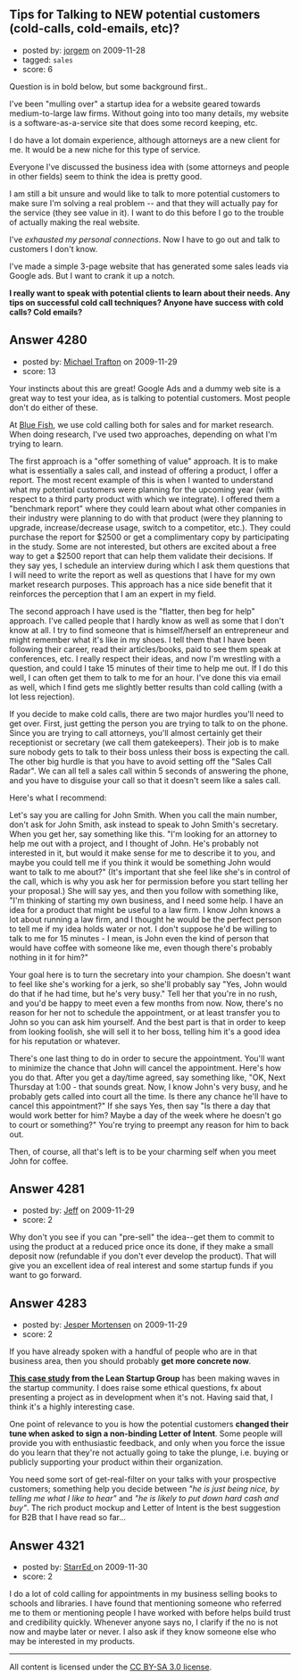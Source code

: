 ## Tips for Talking to NEW potential customers (cold-calls, cold-emails, etc)?

- posted by: [jorgem](https://stackexchange.com/users/-1/180-jorgem) on 2009-11-28
- tagged: `sales`
- score: 6

Question is in bold below, but some background first..

I've been "mulling over" a startup idea for a website geared towards medium-to-large law firms. Without going into too many details, my website is a software-as-a-service site that does some record keeping, etc.

I do have a lot domain experience, although attorneys are a new client for me. It would be a new niche for this type of service.

Everyone I've discussed the business idea with (some attorneys and people in other fields) seem to think the idea is pretty good.

I am still a bit unsure and would like to talk to more potential customers to make sure I'm solving a real problem -- and that they will actually pay for the service (they see value in it). I want to do this before I go to the trouble of actually making the real website.

I've *exhausted my personal connections*. Now I have to go out and talk to customers I don't know.

I've made a simple 3-page website that has generated some sales leads via Google ads. But I want to crank it up a notch.

**I really want to speak with potential clients to learn about their needs. Any tips on successful cold call techniques? Anyone have success with cold calls? Cold emails?**





## Answer 4280

- posted by: [Michael Trafton](https://stackexchange.com/users/-1/19-michael-trafton) on 2009-11-29
- score: 13

<p>Your instincts about this are great! Google Ads and a dummy web site is a great way to test your idea, as is talking to potential customers. Most people don't do either of these.</p>

<p>At <a href="http://www.bluefishgroup.com">Blue Fish</a>, we use cold calling both for sales and for market research. When doing research, I've used two approaches, depending on what I'm trying to learn.</p>

<p>The first approach is a "offer something of value" approach. It is to make what is essentially a sales call, and instead of offering a product, I offer a report. The most recent example of this is when I wanted to understand what my potential customers were planning for the upcoming year (with respect to a third party product with which we integrate). I offered them a "benchmark report" where they could learn about what other companies in their industry were planning to do with that product (were they planning to upgrade, increase/decrease usage, switch to a competitor, etc.). They could purchase the report for $2500 or get a complimentary copy by participating in the study. Some are not interested, but others are excited about a free way to get a $2500 report that can help them validate their decisions. If they say yes, I schedule an interview during which I ask them questions that I will need to write the report as well as questions that I have for my own market research purposes. This approach has a nice side benefit that it reinforces the perception that I am an expert in my field.</p>

<p>The second approach I have used is the "flatter, then beg for help" approach. I've called people that I hardly know as well as some that I don't know at all. I try to find someone that is himself/herself an entrepreneur and might remember what it's like in my shoes. I tell them that I have been following their career, read their articles/books, paid to see them speak at conferences, etc. I really respect their ideas, and now I'm wrestling with a question, and could I take 15 minutes of their time to help me out. If I do this well, I can often get them to talk to me for an hour. I've done this via email as well, which I find gets me slightly better results than cold calling (with a lot less rejection).</p>

<p>If you decide to make cold calls, there are two major hurdles you'll need to get over. First, just getting the person you are trying to talk to on the phone. Since you are trying to call attorneys, you'll almost certainly get their receptionist or secretary (we call them gatekeepers). Their job is to make sure nobody gets to talk to their boss unless their boss is expecting the call. The other big hurdle is that you have to avoid setting off the "Sales Call Radar". We can all tell a sales call within 5 seconds of answering the phone, and you have to disguise your call so that it doesn't seem like a sales call.</p>

<p>Here's what I recommend:</p>

<p>Let's say you are calling for John Smith. When you call the main number, don't ask for John Smith, ask instead to speak to John Smith's secretary. When you get her, say something like this. "I'm looking for an attorney to help me out with a project, and I thought of John. He's probably not interested in it, but would it make sense for me to describe it to you, and maybe you could tell me if you think it would be something John would want to talk to me about?" (It's important that she feel like she's in control of the call, which is why you ask her for permission before you start telling her your proposal.) She will say yes, and then you follow with something like, "I'm thinking of starting my own business, and I need some help. I have an idea for a product that might be useful to a law firm. I know John knows a lot about running a law firm, and I thought he would be the perfect person to tell me if my idea holds water or not. I don't suppose he'd be willing to talk to me for 15 minutes - I mean, is John even the kind of person that would have coffee with someone like me, even though there's probably nothing in it for him?"</p>

<p>Your goal here is to turn the secretary into your champion. She doesn't want to feel like she's working for a jerk, so she'll probably say "Yes, John would do that if he had time, but he's very busy." Tell her that you're in no rush, and you'd be happy to meet even a few months from now. Now, there's no reason for her not to schedule the appointment, or at least transfer you to John so you can ask him yourself. And the best part is that in order to keep from looking foolish, she will sell it to her boss, telling him it's a good idea for his reputation or whatever.</p>

<p>There's one last thing to do in order to secure the appointment. You'll want to minimize the chance that John will cancel the appointment. Here's how you do that. After you get a day/time agreed, say something like, "OK, Next Thursday at 1:00 - that sounds great. Now, I know John's very busy, and he probably gets called into court all the time. Is there any chance he'll have to cancel this appointment?" If she says Yes, then say "Is there a day that would work better for him? Maybe a day of the week where he doesn't go to court or something?" You're trying to preempt any reason for him to back out.</p>

<p>Then, of course, all that's left is to be your charming self when you meet John for coffee.</p>



## Answer 4281

- posted by: [Jeff](https://stackexchange.com/users/-1/876-jeff) on 2009-11-29
- score: 2

Why don't you see if you can "pre-sell" the idea--get them to commit to using the product at a reduced price once its done, if they make a small deposit now (refundable if you don't ever develop the product). That will give you an excellent idea of real interest and some startup funds if you want to go forward.


## Answer 4283

- posted by: [Jesper Mortensen](https://stackexchange.com/users/-1/1261-jesper-mortensen) on 2009-11-29
- score: 2

<p>If you have already spoken with a handful of people who are in that business area, then you should probably <strong>get more concrete now</strong>.</p>

<p><strong><a href="http://leanstartup.pbworks.com/Case-Study-One" rel="nofollow">This case study</a> from the Lean Startup Group</strong> has been making waves in the startup community. I does raise some ethical questions, fx about presenting a project as in development when it's not. Having said that, I think it's a highly interesting case.</p>

<p>One point of relevance to you is how the potential customers <strong>changed their tune when asked to sign a non-binding Letter of Intent</strong>. Some people will provide you with enthusiastic feedback, and only when you force the issue do you learn that they're not actually going to take the plunge, i.e. buying or publicly supporting your product within their organization.</p>

<p>You need some sort of get-real-filter on your talks with your prospective customers; something help you decide between <em>"he is just being nice, by telling me what I like to hear"</em> and <em>"he is likely to put down hard cash and buy"</em>. The rich product mockup and Letter of Intent is the best suggestion for B2B that I have read so far...</p>



## Answer 4321

- posted by: [StarrEd ](https://stackexchange.com/users/-1/1729-starred) on 2009-11-30
- score: 2

I do a lot of cold calling for appointments in my business selling books to schools and libraries.   I have found that mentioning someone who referred me to them or mentioning people I have worked with before helps build trust and credibility quickly.  Whenever anyone says no, I clarify if the no is not now and maybe later or never. I also ask if they know someone else who may be interested in my products.



---

All content is licensed under the [CC BY-SA 3.0 license](https://creativecommons.org/licenses/by-sa/3.0/).
